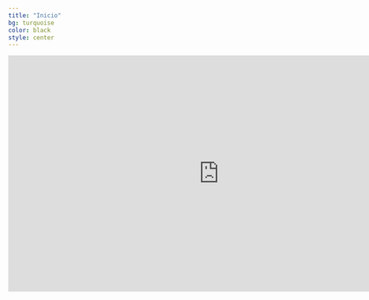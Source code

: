 ```yaml
---
title: "Inicio"
bg: turquoise
color: black
style: center
---
```


<div class="icontain">
	<iframe width="853" height="480" src="https://www.youtube.com/embed/qUu9GG0AYsg" frameborder="0" allowfullscreen></iframe>
</div>

